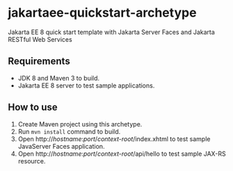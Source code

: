 # jakartaee-quickstart-archetype
Jakarta EE 8 quick start template with Jakarta Server Faces and Jakarta RESTful Web Services

## Requirements

* JDK 8 and Maven 3 to build.
* Jakarta EE 8 server to test sample applications.

## How to use

1. Create Maven project using this archetype.
2. Run `mvn install` command to build.
3. Open http://*hostname*:*port*/*context-root*/index.xhtml to test sample JavaServer Faces application.
4. Open http://*hostname*:*port*/*context-root*/api/hello to test sample JAX-RS resource.
